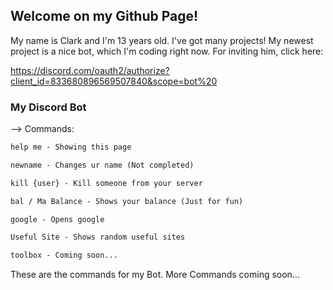 ## Welcome on my Github Page!

My name is Clark and I'm 13 years old. I've got many projects! My newest project is a nice bot, which I'm coding right now. 
For inviting him, click here:

https://discord.com/oauth2/authorize?client_id=833680896569507840&scope=bot%20

### My Discord Bot

--> Commands:
```markdown
help me - Showing this page

newname - Changes ur name (Not completed)

kill {user} - Kill someone from your server

bal / Ma Balance - Shows your balance (Just for fun)

google - Opens google

Useful Site - Shows random useful sites

toolbox - Coming soon...
```
These are the commands for my Bot. More Commands coming soon...
